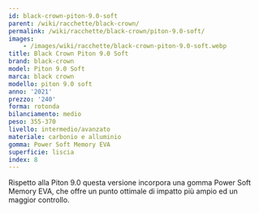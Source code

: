```yaml
---
id: black-crown-piton-9.0-soft
parent: /wiki/racchette/black-crown/
permalink: /wiki/racchette/black-crown/piton-9.0-soft/
images:
    - /images/wiki/racchette/black-crown-piton-9.0-soft.webp
title: Black Crown Piton 9.0 Soft
brand: black-crown
model: Piton 9.0 Soft
marca: black crown
modello: piton 9.0 soft
anno: '2021'
prezzo: '240'
forma: rotonda
bilanciamento: medio
peso: 355-370
livello: intermedio/avanzato
materiale: carbonio e alluminio
gomma: Power Soft Memory EVA
superficie: liscia
index: 8
---
```

Rispetto alla Piton 9.0 questa versione incorpora una gomma Power Soft Memory EVA, che offre un punto ottimale di impatto più ampio ed un maggior controllo.